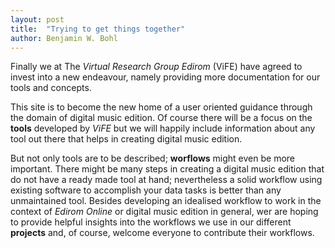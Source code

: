 ```yaml
---
layout: post
title:  "Trying to get things together"
author: Benjamin W. Bohl
---
```


Finally we at The *Virtual Research Group Edirom* (ViFE) have agreed to invest into a new endeavour, namely providing more documentation for our tools and concepts.

This site is to become the new home of a user oriented guidance through the domain of digital music edition. Of course there will be a focus on the **tools** developed by _ViFE_ but we will happily include information about any tool out there that helps in creating digital music edition.

But not only tools are to be described; **worflows** might even be more important. There might be many steps in creating a digital music edition that do not have a ready made tool at hand; nevertheless a solid workflow using existing software to accomplish your data tasks is better than any unmaintained tool. Besides developing an idealised workflow to work in the context of _Edirom Online_ or digital music edition in general, wer are hoping to provide helpful insights into the workflows we use in our different **projects** and, of course, welcome everyone to contribute their workflows.
